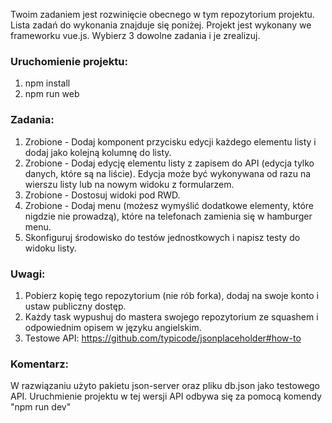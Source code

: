 Twoim zadaniem jest rozwinięcie obecnego w tym repozytorium projektu. Lista zadań do wykonania znajduje się poniżej.
Projekt jest wykonany we frameworku vue.js.
Wybierz 3 dowolne zadania i je zrealizuj.

### Uruchomienie projektu:
1. npm install
1. npm run web

### Zadania:
1. Zrobione - Dodaj komponent przycisku edycji każdego elementu listy i dodaj jako kolejną kolumnę do listy.
1. Zrobione - Dodaj edycję elementu listy z zapisem do API (edycja tylko danych, które są na liście). Edycja może być wykonywana od razu na wierszu listy lub na nowym widoku z formularzem.
1. Zrobione - Dostosuj widoki pod RWD.
1. Zrobione - Dodaj menu (możesz wymyślić dodatkowe elementy, które nigdzie nie prowadzą), które na telefonach zamienia się w hamburger menu.
1. Skonfiguruj środowisko do testów jednostkowych i napisz testy do widoku listy.

### Uwagi:
1. Pobierz kopię tego repozytorium (nie rób forka), dodaj na swoje konto i ustaw publiczny dostęp.
1. Każdy task wypushuj do mastera swojego repozytorium ze squashem i odpowiednim opisem w języku angielskim.
1. Testowe API: https://github.com/typicode/jsonplaceholder#how-to


### Komentarz:
W razwiązaniu użyto pakietu json-server oraz pliku db.json jako testowego API. 
Uruchmienie projektu w tej wersji API odbywa się za pomocą komendy "npm run dev"